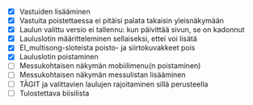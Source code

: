 - [x] Vastuiden lisääminen
- [x] Vastuita poistettaessa ei pitäisi palata takaisin yleisnäkymään
- [x] Laulun valittu versio ei tallennu: kun päivittää sivun, se on kadonnut
- [x] Lauluslotin määritteleminen sellaiseksi, ettei voi lisätä
- [x] EI_multisong-sloteista poisto- ja siirtokuvakkeet pois
- [x] Lauluslotin poistaminen
- [ ] Messukohtaisen näkymän mobiilimenu(n poistaminen)
- [ ] Messukohtaisen näkymän messulistan lisääminen
- [ ] TÄGIT ja valittavien laulujen rajoitaminen sillä perusteella
- [ ] Tulostettava biisilista
